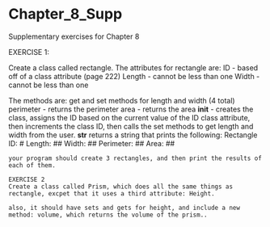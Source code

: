 # Chapter_8_Supp
Supplementary exercises for Chapter 8

EXERCISE 1:

Create a class called rectangle.  The attributes for rectangle are:
    ID  - based off of a class attribute (page 222)
    Length - cannot be less than one
    Width - cannot be less than one
  
  The methods are:
    get and set methods for length and width (4 total)
    perimeter - returns the perimeter
    area - returns the area
    __init__ - creates the class, assigns the ID based on the current value of the ID class attribute, then increments the class                   ID, then calls the set methods to get length and width from the user.
    __str__ returns a string that prints the following:
                  Rectangle ID: #
                  Length: ##
                  Width: ##
                  Perimeter: ##
                  Area: ##
    
    your program should create 3 rectangles, and then print the results of each of them.
    
    EXERCISE 2
    Create a class called Prism, which does all the same things as rectangle, excpet that it uses a third attribute: Height.
    
    also, it should have sets and gets for height, and include a new method: volume, which returns the volume of the prism..
